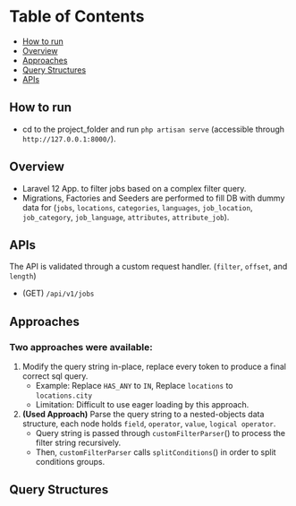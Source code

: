# Table of Contents
- [How to run](#how-to-run)
- [Overview](#overview)
- [Approaches](#approaches)
- [Query Structures](#query-structures)
- [APIs](#apis)

## How to run
- cd to the project_folder and run `php artisan serve` (accessible through `http://127.0.0.1:8000/`).

## Overview
- Laravel 12 App. to filter jobs based on a complex filter query.
- Migrations, Factories and Seeders are performed to fill DB with dummy data for (`jobs`, `locations`, `categories`, `languages`, `job_location`, `job_category`, `job_language`, `attributes`, `attribute_job`).

## APIs
The API is validated through a custom request handler. (`filter`, `offset`, and `length`)
- (GET) `/api/v1/jobs`

## Approaches
### Two approaches were available:
1. Modify the query string in-place, replace every token to produce a final correct sql query.
   - Example: Replace `HAS_ANY` to `IN`, Replace `locations` to `locations.city`
   - Limitation: Difficult to use eager loading by this approach.
2. **(Used Approach)** Parse the query string to a nested-objects data structure, each node holds `field`, `operator`, `value`, `logical operator`.
   - Query string is passed through `customFilterParser`() to process the filter string recursively.
   - Then, `customFilterParser` calls `splitConditions`() in order to split conditions groups.


## Query Structures

